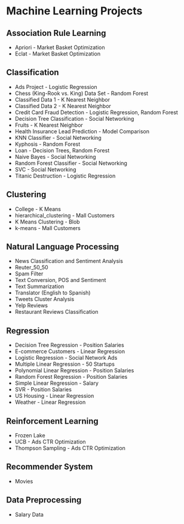 # Machine Learning Projects

## Association Rule Learning

-   Apriori - Market Basket Optimization
-   Eclat - Market Basket Optimization

## Classification

-   Ads Project - Logistic Regression
-   Chess (King-Rook vs. King) Data Set - Random Forest
-   Classified Data 1 - K Nearest Neighbor
-   Classified Data 2 - K Nearest Neighbor
-   Credit Card Fraud Detection - Logistic Regression, Random Forest
-   Decision Tree Classification - Social Networking
-   Fruits - K Nearest Neighbor
-   Health Insurance Lead Prediction - Model Comparison
-   KNN Classifier - Social Networking
-   Kyphosis - Random Forest
-   Loan - Decision Trees, Random Forest
-   Naive Bayes - Social Networking
-   Random Forest Classifier - Social Networking
-   SVC - Social Networking
-   Titanic Destruction - Logistic Regression

## Clustering

-   College - K Means
-   hierarchical_clustering - Mall Customers
-   K Means Clustering - Blob
-   k-means - Mall Customers

## Natural Language Processing

-   News Classification and Sentiment Analysis
-   Reuter_50_50
-   Spam Filter
-   Text Conversion, POS and Sentiment
-   Text Summarization
-   Translator (English to Spanish)
-   Tweets Cluster Analysis
-   Yelp Reviews
-   Restaurant Reviews Classification

## Regression

-   Decision Tree Regression - Position Salaries
-   E-commerce Customers - Linear Regression
-   Logistic Regression - Social Network Ads
-   Multiple Linear Regression - 50 Startups
-   Polynomial Linear Regression - Position Salaries
-   Random Forest Regression - Position Salaries
-   Simple Linear Regression - Salary
-   SVR - Position Salaries
-   US Housing - Linear Regression
-   Weather - Linear Regression

## Reinforcement Learning

-   Frozen Lake
-   UCB - Ads CTR Optimization
-   Thompson Sampling - Ads CTR Optimization

## Recommender System

-   Movies

## Data Preprocessing

-   Salary Data
